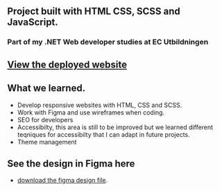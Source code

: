 ## Project built with HTML CSS, SCSS and JavaScript.
### Part of my .NET Web developer studies at EC Utbildningen
## [View the deployed website](https://emanuelgustafzon.github.io/sillicon/)
## What we learned. 
* Develop responsive websites with HTML, CSS and SCSS.
* Work with Figma and use wireframes when coding. 
* SEO for developers
* Accessibilty, this area is still to be improved but we learned different teqniques for accessibilty that I can adapt in future projects.  
* Theme management

## See the design in Figma here
* [download the figma design file](https://omniway.se/file/eyJ0eXAiOiJKV1QiLCJhbGciOiJIUzI1NiJ9.eyJpZCI6NjAwNDQ5LCJjbHMiOiJDb3Vyc2VSZXNvdXJjZSIsImV4cCI6MTcyNjQwMzg4NywicHJldmlld1R5cGUiOiJ1bmtub3duIn0.uCUeM1asgSva26NVegyge--fZTi55hX7Zy2MotpqslI).
